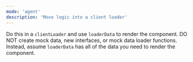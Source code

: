 ```yaml
---
mode: 'agent'
description: 'Move logic into a client loader'
---
```

Do this in a `clientLoader` and use `loaderData` to render the component. DO NOT create mock data, new interfaces, or mock data loader functions. Instead, assume `loaderData` has all of the data you need to render the component.
